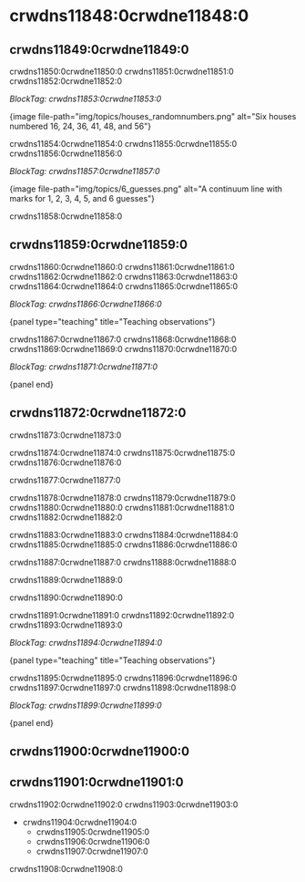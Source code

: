 # crwdns11848:0crwdne11848:0

## crwdns11849:0crwdne11849:0

crwdns11850:0crwdne11850:0 crwdns11851:0crwdne11851:0 crwdns11852:0crwdne11852:0

*BlockTag: crwdns11853:0crwdne11853:0*

{image file-path="img/topics/houses_randomnumbers.png" alt="Six houses numbered 16, 24, 36, 41, 48, and 56"}

crwdns11854:0crwdne11854:0 crwdns11855:0crwdne11855:0 crwdns11856:0crwdne11856:0

*BlockTag: crwdns11857:0crwdne11857:0*

{image file-path="img/topics/6_guesses.png" alt="A continuum line with marks
for 1, 2, 3, 4, 5, and 6 guesses"}

crwdns11858:0crwdne11858:0

## crwdns11859:0crwdne11859:0

crwdns11860:0crwdne11860:0 crwdns11861:0crwdne11861:0 crwdns11862:0crwdne11862:0 crwdns11863:0crwdne11863:0 crwdns11864:0crwdne11864:0 crwdns11865:0crwdne11865:0

*BlockTag: crwdns11866:0crwdne11866:0*

{panel type="teaching" title="Teaching observations"}

crwdns11867:0crwdne11867:0 crwdns11868:0crwdne11868:0 crwdns11869:0crwdne11869:0 crwdns11870:0crwdne11870:0

*BlockTag: crwdns11871:0crwdne11871:0*

{panel end}

## crwdns11872:0crwdne11872:0

crwdns11873:0crwdne11873:0

crwdns11874:0crwdne11874:0 crwdns11875:0crwdne11875:0 crwdns11876:0crwdne11876:0

crwdns11877:0crwdne11877:0

crwdns11878:0crwdne11878:0 crwdns11879:0crwdne11879:0 crwdns11880:0crwdne11880:0 crwdns11881:0crwdne11881:0 crwdns11882:0crwdne11882:0

crwdns11883:0crwdne11883:0 crwdns11884:0crwdne11884:0 crwdns11885:0crwdne11885:0 crwdns11886:0crwdne11886:0

crwdns11887:0crwdne11887:0 crwdns11888:0crwdne11888:0

crwdns11889:0crwdne11889:0

crwdns11890:0crwdne11890:0

crwdns11891:0crwdne11891:0 crwdns11892:0crwdne11892:0 crwdns11893:0crwdne11893:0

*BlockTag: crwdns11894:0crwdne11894:0*

{panel type="teaching" title="Teaching observations"}

crwdns11895:0crwdne11895:0 crwdns11896:0crwdne11896:0 crwdns11897:0crwdne11897:0 crwdns11898:0crwdne11898:0

*BlockTag: crwdns11899:0crwdne11899:0*

{panel end}

## crwdns11900:0crwdne11900:0

## crwdns11901:0crwdne11901:0

crwdns11902:0crwdne11902:0 crwdns11903:0crwdne11903:0

- crwdns11904:0crwdne11904:0 
    - crwdns11905:0crwdne11905:0
    - crwdns11906:0crwdne11906:0
    - crwdns11907:0crwdne11907:0

crwdns11908:0crwdne11908:0